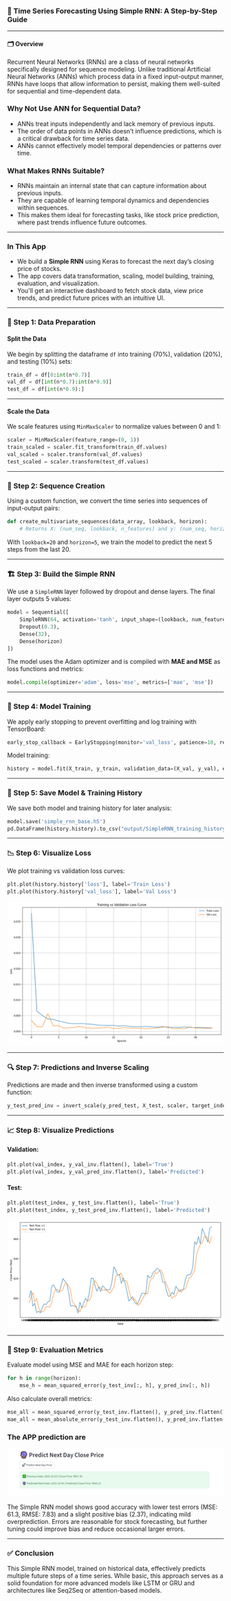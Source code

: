 ### 🧠 Time Series Forecasting Using Simple RNN: A Step-by-Step Guide

---

#### 🗂️ Overview

Recurrent Neural Networks (RNNs) are a class of neural networks specifically designed for sequence modeling. Unlike traditional Artificial Neural Networks (ANNs) which process data in a fixed input-output manner, RNNs have loops that allow information to persist, making them well-suited for sequential and time-dependent data.

### Why Not Use ANN for Sequential Data?

* ANNs treat inputs independently and lack memory of previous inputs.
* The order of data points in ANNs doesn’t influence predictions, which is a critical drawback for time series data.
* ANNs cannot effectively model temporal dependencies or patterns over time.

### What Makes RNNs Suitable?

* RNNs maintain an internal state that can capture information about previous inputs.
* They are capable of learning temporal dynamics and dependencies within sequences.
* This makes them ideal for forecasting tasks, like stock price prediction, where past trends influence future outcomes.

---

### In This App

* We build a **Simple RNN** using Keras to forecast the next day’s closing price of stocks.
* The app covers data transformation, scaling, model building, training, evaluation, and visualization.
* You'll get an interactive dashboard to fetch stock data, view price trends, and predict future prices with an intuitive UI.


---

### 🔧 Step 1: Data Preparation

#### Split the Data

We begin by splitting the dataframe `df` into training (70%), validation (20%), and testing (10%) sets:

```python
train_df = df[0:int(n*0.7)]
val_df = df[int(n*0.7):int(n*0.9)]
test_df = df[int(n*0.9):]
```

---

#### Scale the Data

We scale features using `MinMaxScaler` to normalize values between 0 and 1:

```python
scaler = MinMaxScaler(feature_range=(0, 1))
train_scaled = scaler.fit_transform(train_df.values)
val_scaled = scaler.transform(val_df.values)
test_scaled = scaler.transform(test_df.values)
```

---

### 📏 Step 2: Sequence Creation

Using a custom function, we convert the time series into sequences of input-output pairs:

```python
def create_multivariate_sequences(data_array, lookback, horizon):
    # Returns X: (num_seq, lookback, n_features) and y: (num_seq, horizon)
```

With `lookback=20` and `horizon=5`, we train the model to predict the next 5 steps from the last 20.

---

### 🏗️ Step 3: Build the Simple RNN

We use a `SimpleRNN` layer followed by dropout and dense layers. The final layer outputs 5 values:

```python
model = Sequential([
    SimpleRNN(64, activation='tanh', input_shape=(lookback, num_features)),
    Dropout(0.3),
    Dense(32),
    Dense(horizon)
])
```

The model uses the Adam optimizer and is compiled with **MAE and MSE** as loss functions and metrics:

```python
model.compile(optimizer='adam', loss='mse', metrics=['mae', 'mse'])
```

---

### 🧪 Step 4: Model Training

We apply early stopping to prevent overfitting and log training with TensorBoard:

```python
early_stop_callback = EarlyStopping(monitor='val_loss', patience=10, restore_best_weights=True)
```

Model training:

```python
history = model.fit(X_train, y_train, validation_data=(X_val, y_val), epochs=100, batch_size=32, callbacks=[tensorboard_callback, early_stop_callback])
```

---

### 💾 Step 5: Save Model & Training History

We save both model and training history for later analysis:

```python
model.save('simple_rnn_base.h5')
pd.DataFrame(history.history).to_csv("output/SimpleRNN_training_history.csv")
```

---

### 📉 Step 6: Visualize Loss

We plot training vs validation loss curves:

```python
plt.plot(history.history['loss'], label='Train Loss')
plt.plot(history.history['val_loss'], label='Val Loss')
```

![Train vs Val Loss](Images/Train_Val_LOSS.png)

---

### 🔍 Step 7: Predictions and Inverse Scaling

Predictions are made and then inverse transformed using a custom function:

```python
y_test_pred_inv = invert_scale(y_pred_test, X_test, scaler, target_index=0)
```

---

### 📈 Step 8: Visualize Predictions

#### Validation:

```python
plt.plot(val_index, y_val_inv.flatten(), label='True')
plt.plot(val_index, y_val_pred_inv.flatten(), label='Predicted')
```

#### Test:

```python
plt.plot(test_index, y_test_inv.flatten(), label='True')
plt.plot(test_index, y_test_pred_inv.flatten(), label='Predicted')
```

![Test Prediction](Images/actual_pred_test1.png)

---

### 🧮 Step 9: Evaluation Metrics

Evaluate model using MSE and MAE for each horizon step:

```python
for h in range(horizon):
    mse_h = mean_squared_error(y_test_inv[:, h], y_pred_inv[:, h])
```

Also calculate overall metrics:

```python
mse_all = mean_squared_error(y_test_inv.flatten(), y_pred_inv.flatten())
mae_all = mean_absolute_error(y_test_inv.flatten(), y_pred_inv.flatten())
```

### The APP prediction are 
![Test Prediction](Images/preds_app.png)

The Simple RNN model shows good accuracy with lower test errors (MSE: 61.3, RMSE: 7.83) and a slight positive bias (2.37), indicating mild overprediction. Errors are reasonable for stock forecasting, but further tuning could improve bias and reduce occasional larger errors.


---

### ✅ Conclusion

This Simple RNN model, trained on historical data, effectively predicts multiple future steps of a time series. While basic, this approach serves as a solid foundation for more advanced models like LSTM or GRU and architectures like Seq2Seq or attention-based models.

